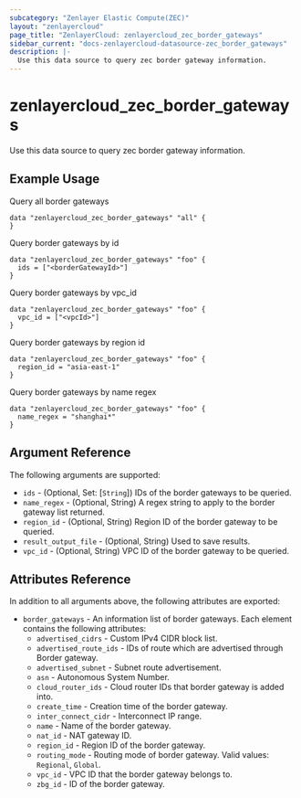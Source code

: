 ```yaml
---
subcategory: "Zenlayer Elastic Compute(ZEC)"
layout: "zenlayercloud"
page_title: "ZenlayerCloud: zenlayercloud_zec_border_gateways"
sidebar_current: "docs-zenlayercloud-datasource-zec_border_gateways"
description: |-
  Use this data source to query zec border gateway information.
---
```


# zenlayercloud_zec_border_gateways

Use this data source to query zec border gateway information.

## Example Usage

Query all border gateways

```hcl
data "zenlayercloud_zec_border_gateways" "all" {
}
```

Query border gateways by id

```hcl
data "zenlayercloud_zec_border_gateways" "foo" {
  ids = ["<borderGatewayId>"]
}
```

Query border gateways by vpc_id

```hcl
data "zenlayercloud_zec_border_gateways" "foo" {
  vpc_id = ["<vpcId>"]
}
```

Query border gateways by region id

```hcl
data "zenlayercloud_zec_border_gateways" "foo" {
  region_id = "asia-east-1"
}
```

Query border gateways by name regex

```hcl
data "zenlayercloud_zec_border_gateways" "foo" {
  name_regex = "shanghai*"
}
```

## Argument Reference

The following arguments are supported:

* `ids` - (Optional, Set: [`String`]) IDs of the border gateways to be queried.
* `name_regex` - (Optional, String) A regex string to apply to the border gateway list returned.
* `region_id` - (Optional, String) Region ID of the border gateway to be queried.
* `result_output_file` - (Optional, String) Used to save results.
* `vpc_id` - (Optional, String) VPC ID of the border gateway to be queried.

## Attributes Reference

In addition to all arguments above, the following attributes are exported:

* `border_gateways` - An information list of border gateways. Each element contains the following attributes:
   * `advertised_cidrs` - Custom IPv4 CIDR block list.
   * `advertised_route_ids` - IDs of route which are advertised through Border gateway.
   * `advertised_subnet` - Subnet route advertisement.
   * `asn` - Autonomous System Number.
   * `cloud_router_ids` - Cloud router IDs that border gateway is added into.
   * `create_time` - Creation time of the border gateway.
   * `inter_connect_cidr` - Interconnect IP range.
   * `name` - Name of the border gateway.
   * `nat_id` - NAT gateway ID.
   * `region_id` - Region ID of the border gateway.
   * `routing_mode` - Routing mode of border gateway. Valid values: `Regional`, `Global`.
   * `vpc_id` - VPC ID that the border gateway belongs to.
   * `zbg_id` - ID of the border gateway.


